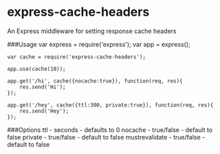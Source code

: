 express-cache-headers
=====================
An Express middleware for setting response cache headers

###Usage
    var express = require('express');
    var app = express();

    var cache = require('express-cache-headers');

    app.use(cache(10));

    app.get('/hi', cache({nocache:true}), function(req, res){
        res.send('Hi');
    });

    app.get('/hey', cache({ttl:300, private:true}), function(req, res){
        res.send('Hey');
    });

###Options
    ttl - seconds - defaults to 0
    nocache - true/false - default to false
    private - true/false - default to false
    mustrevalidate - true/false - default to false
